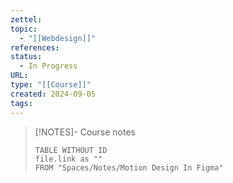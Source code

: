 ```yaml
---
zettel: 
topic:
  - "[[Webdesign]]"
references: 
status:
  - In Progress
URL: 
type: "[[Course]]"
created: 2024-09-05
tags:
---
```





> [!NOTES]- Course notes
> ```dataview
> TABLE WITHOUT ID
> file.link as ""
> FROM "Spaces/Notes/Motion Design In Figma"
 ```

